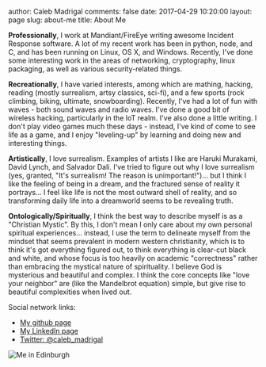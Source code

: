 author: Caleb Madrigal
comments: false
date: 2017-04-29 10:20:00
layout: page
slug: about-me
title: About Me

**Professionally**, I work at Mandiant/FireEye writing awesome Incident Response software. A lot of my recent work has been in python, node, and C, and has been running on Linux, OS X, and Windows. Recently, I've done some interesting work in the areas of networking, cryptography, linux packaging, as well as various security-related things.

**Recreationally**, I have varied interests, among which are mathing, hacking, reading (mostly surrealism, artsy classics, sci-fi), and a few sports (rock climbing, biking, ultimate, snowboarding). Recently, I've had a lot of fun with waves - both sound waves and radio waves. I've done a good bit of wireless hacking, particularly in the IoT realm. I've also done a little writing. I don't play video games much these days - instead, I've kind of come to see life as a game, and I enjoy "leveling-up" by learning and doing new and interesting things.

**Artistically**, I love surrealism. Examples of artists I like are Haruki Murakami, David Lynch, and Salvador Dali. I've tried to figure out why I love surrealism (yes, granted, "It's surrealism! The reason is unimportant!")... but I think I like the feeling of being in a dream, and the fractured sense of reality it portrays... I feel like life is not the most outward shell of reality, and so transforming daily life into a dreamworld seems to be revealing truth.

**Ontologically/Spiritually**, I think the best way to describe myself is as a "Christian Mystic". By this, I don't mean I only care about my own personal spiritual experiences... instead, I use the term to delineate myself from the mindset that seems prevalent in modern western christianity, which is to think it's got everything figured out, to think everything is clear-cut black and white, and whose focus is too heavily on academic "correctness" rather than embracing the mystical nature of spirituality. I believe God is mysterious and beautiful and complex. I think the core concepts like "love your neighbor" are (like the Mandelbrot equation) simple, but give rise to beautiful complexities when lived out.

Social network links:

- [My github page](https://github.com/calebmadrigal)
- [My LinkedIn page](http://www.linkedin.com/pub/caleb-madrigal/40/489/2b8)
- [Twitter: @caleb_madrigal](https://twitter.com/caleb_madrigal)

![Me in Edinburgh](/images/my_head_edinburgh.jpg)
